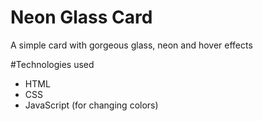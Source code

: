 # Neon Glass Card
A simple card with gorgeous glass, neon and hover effects

#Technologies used
- HTML
- CSS
- JavaScript (for changing colors)

